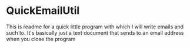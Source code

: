 QuickEmailUtil
==============
This is readme for a quick little program with which I will write emails and such to. It's basically just a text document that sends to an email address when you close the program
